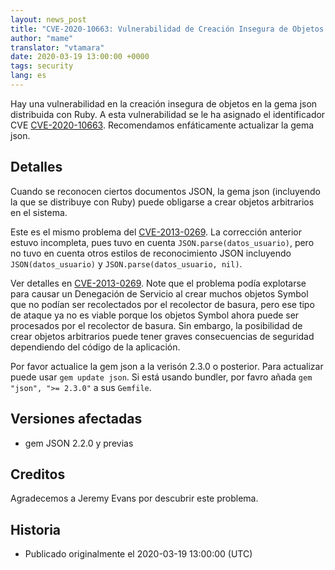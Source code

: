 ```yaml
---
layout: news_post
title: "CVE-2020-10663: Vulnerabilidad de Creación Insegura de Objetos en JSON (Corrección adicional)"
author: "mame"
translator: "vtamara"
date: 2020-03-19 13:00:00 +0000
tags: security
lang: es
---
```


Hay una vulnerabilidad en la creación insegura de objetos en la gema json
distribuida con Ruby.  A esta vulnerabilidad se le ha asignado el
identificador CVE [CVE-2020-10663](https://cve.mitre.org/cgi-bin/cvename.cgi?name=CVE-2020-10663).
Recomendamos enfáticamente actualizar la gema json.

## Detalles

Cuando se reconocen ciertos documentos JSON, la gema json (incluyendo la
que se distribuye con Ruby) puede obligarse a crear objetos arbitrarios
en el sistema.

Este es el mismo problema del [CVE-2013-0269](https://www.ruby-lang.org/en/news/2013/02/22/json-dos-cve-2013-0269/).
La corrección anterior estuvo incompleta,  pues tuvo en cuenta
`JSON.parse(datos_usuario)`, pero no tuvo en cuenta otros estilos de
reconocimiento JSON incluyendo `JSON(datos_usuario)` y
`JSON.parse(datos_usuario, nil)`.

Ver detalles en [CVE-2013-0269](https://www.ruby-lang.org/en/news/2013/02/22/json-dos-cve-2013-0269/).
Note que el problema podía explotarse para causar un Denegación de Servicio
al crear muchos objetos Symbol que no podían ser recolectados por
el recolector de basura, pero ese tipo de ataque ya no es viable
porque los objetos Symbol ahora puede ser procesados por el recolector
de basura.
Sin embargo, la posibilidad de crear objetos arbitrarios puede
tener graves consecuencias de seguridad dependiendo del código de la
aplicación.

Por favor actualice la gem json a la verisón 2.3.0 o posterior. Para
actualizar puede usar `gem update json`.
Si está usando bundler, por favro añada `gem "json", ">= 2.3.0"` a
sus `Gemfile`.

## Versiones afectadas

* gem JSON 2.2.0 y previas

## Creditos

Agradecemos a Jeremy Evans por descubrir este problema.

## Historia

* Publicado originalmente el 2020-03-19 13:00:00 (UTC)
